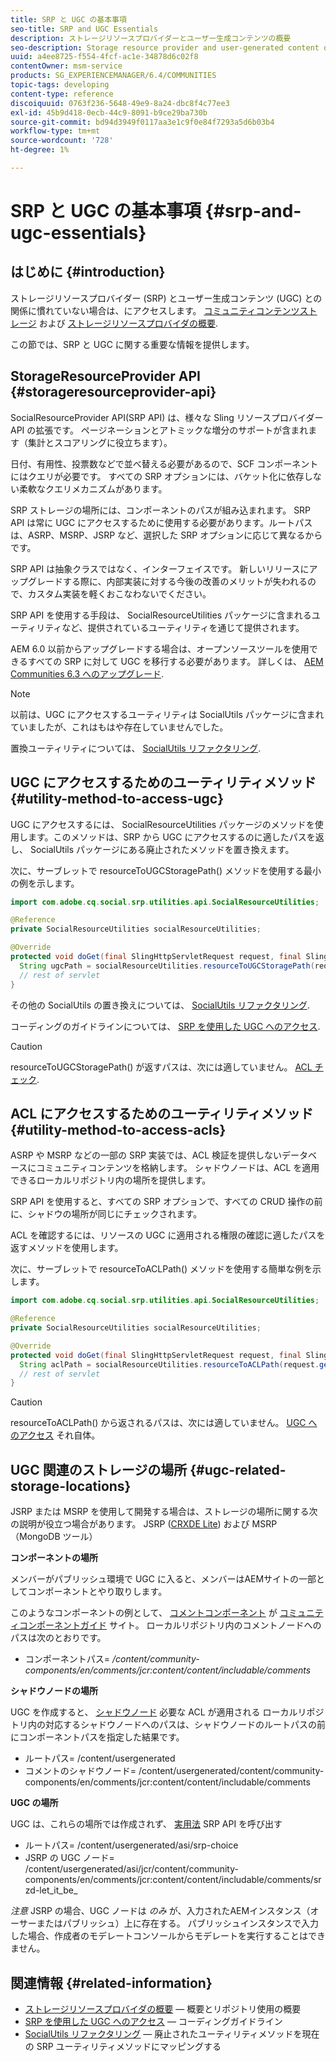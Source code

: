```yaml
---
title: SRP と UGC の基本事項
seo-title: SRP and UGC Essentials
description: ストレージリソースプロバイダーとユーザー生成コンテンツの概要
seo-description: Storage resource provider and user-generated content overview
uuid: a4ee8725-f554-4fcf-ac1e-34878d6c02f8
contentOwner: msm-service
products: SG_EXPERIENCEMANAGER/6.4/COMMUNITIES
topic-tags: developing
content-type: reference
discoiquuid: 0763f236-5648-49e9-8a24-dbc8f4c77ee3
exl-id: 45b9d418-0ecb-44c9-8091-b9ce29ba730b
source-git-commit: bd94d3949f0117aa3e1c9f0e84f7293a5d6b03b4
workflow-type: tm+mt
source-wordcount: '728'
ht-degree: 1%

---
```


# SRP と UGC の基本事項 {#srp-and-ugc-essentials}

## はじめに {#introduction}

ストレージリソースプロバイダー (SRP) とユーザー生成コンテンツ (UGC) との関係に慣れていない場合は、にアクセスします。 [コミュニティコンテンツストレージ](working-with-srp.md) および [ストレージリソースプロバイダの概要](srp.md).

この節では、SRP と UGC に関する重要な情報を提供します。

## StorageResourceProvider API {#storageresourceprovider-api}

SocialResourceProvider API(SRP API) は、様々な Sling リソースプロバイダー API の拡張です。 ページネーションとアトミックな増分のサポートが含まれます（集計とスコアリングに役立ちます）。

日付、有用性、投票数などで並べ替える必要があるので、SCF コンポーネントにはクエリが必要です。 すべての SRP オプションには、バケット化に依存しない柔軟なクエリメカニズムがあります。

SRP ストレージの場所には、コンポーネントのパスが組み込まれます。 SRP API は常に UGC にアクセスするために使用する必要があります。ルートパスは、ASRP、MSRP、JSRP など、選択した SRP オプションに応じて異なるからです。

SRP API は抽象クラスではなく、インターフェイスです。 新しいリリースにアップグレードする際に、内部実装に対する今後の改善のメリットが失われるので、カスタム実装を軽くおこなわないでください。

SRP API を使用する手段は、 SocialResourceUtilities パッケージに含まれるユーティリティなど、提供されているユーティリティを通じて提供されます。

AEM 6.0 以前からアップグレードする場合は、オープンソースツールを使用できるすべての SRP に対して UGC を移行する必要があります。 詳しくは、 [AEM Communities 6.3 へのアップグレード](upgrade.md).

>[!NOTE]
>
>以前は、UGC にアクセスするユーティリティは SocialUtils パッケージに含まれていましたが、これはもはや存在していませんでした。
>
>置換ユーティリティについては、 [SocialUtils リファクタリング](socialutils.md).

## UGC にアクセスするためのユーティリティメソッド {#utility-method-to-access-ugc}

UGC にアクセスするには、 SocialResourceUtilities パッケージのメソッドを使用します。このメソッドは、SRP から UGC にアクセスするのに適したパスを返し、 SocialUtils パッケージにある廃止されたメソッドを置き換えます。

次に、サーブレットで resourceToUGCStoragePath() メソッドを使用する最小の例を示します。

```java
import com.adobe.cq.social.srp.utilities.api.SocialResourceUtilities;

@Reference
private SocialResourceUtilities socialResourceUtilities;

@Override
protected void doGet(final SlingHttpServletRequest request, final SlingHttpServletResponse response) throws ServletException, IOException {
  String ugcPath = socialResourceUtilities.resourceToUGCStoragePath(request.getResource());
  // rest of servlet
}
```

その他の SocialUtils の置き換えについては、 [SocialUtils リファクタリング](socialutils.md).

コーディングのガイドラインについては、 [SRP を使用した UGC へのアクセス](accessing-ugc-with-srp.md).

>[!CAUTION]
>
>resourceToUGCStoragePath() が返すパスは、次には適していません。 [ACL チェック](srp.md#for-access-control-acls).

## ACL にアクセスするためのユーティリティメソッド {#utility-method-to-access-acls}

ASRP や MSRP などの一部の SRP 実装では、ACL 検証を提供しないデータベースにコミュニティコンテンツを格納します。 シャドウノードは、ACL を適用できるローカルリポジトリ内の場所を提供します。

SRP API を使用すると、すべての SRP オプションで、すべての CRUD 操作の前に、シャドウの場所が同じにチェックされます。

ACL を確認するには、リソースの UGC に適用される権限の確認に適したパスを返すメソッドを使用します。

次に、サーブレットで resourceToACLPath() メソッドを使用する簡単な例を示します。

```java
import com.adobe.cq.social.srp.utilities.api.SocialResourceUtilities;

@Reference
private SocialResourceUtilities socialResourceUtilities;

@Override
protected void doGet(final SlingHttpServletRequest request, final SlingHttpServletResponse response) throws ServletException, IOException {
  String aclPath = socialResourceUtilities.resourceToACLPath(request.getResource());
  // rest of servlet
}
```

>[!CAUTION]
>
>resourceToACLPath() から返されるパスは、次には適していません。 [UGC へのアクセス](#utility-method-to-access-acls) それ自体。

## UGC 関連のストレージの場所 {#ugc-related-storage-locations}

JSRP または MSRP を使用して開発する場合は、ストレージの場所に関する次の説明が役立つ場合があります。 JSRP ([CRXDE Lite](../../help/sites-developing/developing-with-crxde-lite.md)) および MSRP（MongoDB ツール）

**コンポーネントの場所**

メンバーがパブリッシュ環境で UGC に入ると、メンバーはAEMサイトの一部としてコンポーネントとやり取りします。

このようなコンポーネントの例として、 [コメントコンポーネント](http://localhost:4502/content/community-components/en/comments.html) が [コミュニティコンポーネントガイド](components-guide.md) サイト。 ローカルリポジトリ内のコメントノードへのパスは次のとおりです。

* コンポーネントパス= */content/community-components/en/comments/jcr:content/content/includable/comments*

**シャドウノードの場所**

UGC を作成すると、 [シャドウノード](srp.md#about-shadow-nodes-in-jcr) 必要な ACL が適用される ローカルリポジトリ内の対応するシャドウノードへのパスは、シャドウノードのルートパスの前にコンポーネントパスを指定した結果です。

* ルートパス= /content/usergenerated
* コメントのシャドウノード= /content/usergenerated/content/community-components/en/comments/jcr:content/content/includable/comments

**UGC の場所**

UGC は、これらの場所では作成されず、 [実用法](#utility-method-to-access-ugc) SRP API を呼び出す

* ルートパス= /content/usergenerated/asi/srp-choice
* JSRP の UGC ノード= /content/usergenerated/asi/jcr/content/community-components/en/comments/jcr:content/content/includable/comments/srzd-let_it_be_

*注意* JSRP の場合、UGC ノードは *のみ* が、入力されたAEMインスタンス（オーサーまたはパブリッシュ）上に存在する。 パブリッシュインスタンスで入力した場合、作成者のモデレートコンソールからモデレートを実行することはできません。

## 関連情報 {#related-information}

* [ストレージリソースプロバイダの概要](srp.md)  — 概要とリポジトリ使用の概要
* [SRP を使用した UGC へのアクセス](accessing-ugc-with-srp.md)  — コーディングガイドライン
* [SocialUtils リファクタリング](socialutils.md)  — 廃止されたユーティリティメソッドを現在の SRP ユーティリティメソッドにマッピングする
